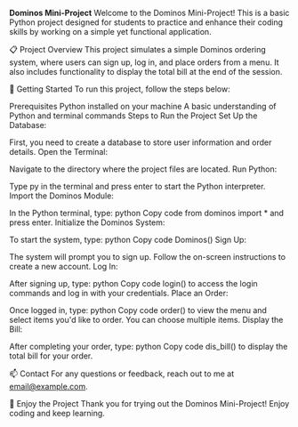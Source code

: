 **Dominos Mini-Project**
Welcome to the Dominos Mini-Project! This is a basic Python project designed for students to practice and enhance their coding skills by working on a simple yet functional application.

📋 Project Overview
This project simulates a simple Dominos ordering system, where users can sign up, log in, and place orders from a menu. It also includes functionality to display the total bill at the end of the session.

🚀 Getting Started
To run this project, follow the steps below:

Prerequisites
Python installed on your machine
A basic understanding of Python and terminal commands
Steps to Run the Project
Set Up the Database:

First, you need to create a database to store user information and order details.
Open the Terminal:

Navigate to the directory where the project files are located.
Run Python:

Type py in the terminal and press enter to start the Python interpreter.
Import the Dominos Module:

In the Python terminal, type:
python
Copy code
from dominos import *
and press enter.
Initialize the Dominos System:

To start the system, type:
python
Copy code
Dominos()
Sign Up:

The system will prompt you to sign up. Follow the on-screen instructions to create a new account.
Log In:

After signing up, type:
python
Copy code
login()
to access the login commands and log in with your credentials.
Place an Order:

Once logged in, type:
python
Copy code
order()
to view the menu and select items you'd like to order. You can choose multiple items.
Display the Bill:

After completing your order, type:
python
Copy code
dis_bill()
to display the total bill for your order.

📫 Contact
For any questions or feedback, reach out to me at email@example.com.

🎉 Enjoy the Project
Thank you for trying out the Dominos Mini-Project! Enjoy coding and keep learning.

